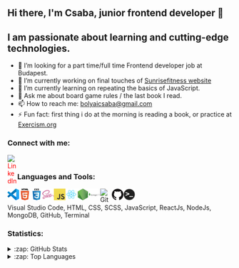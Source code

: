 ## Hi there, I'm Csaba, junior frontend developer 👋

## I am passionate about learning and cutting-edge technologies.

- 🤔 I’m looking for a part time/full time Frontend developer job at Budapest.
- 🔭 I’m currently working on final touches of [Sunrisefitness website](https://sunrisefitness.hu)
- 🌱 I’m currently learning on repeating the basics of JavaScript.
  <!-- - 👯 I’m looking to collaborate on ... -->
  <!-- - 😄 Pronouns: ... -->
- 💬 Ask me about board game rules / the last book I read.
- 📫 How to reach me: <bolyaicsaba@gmail.com>
- ⚡ Fun fact: first thing i do at the morning is reading a book, or practice at [Exercism.org](https://exercism.org/profiles/Prince-Csaba)

### Connect with me:

[<img align="left" alt="LinkedIn" width="22px" style="color: red;" src="https://user-images.githubusercontent.com/65467550/200480635-b191d472-4e9b-4591-890a-49b93ebc7de1.png" />](https://www.linkedin.com/in/csaba-bolyai/)
<br>

### Languages and Tools:

<img align="left" alt="Visual Studio Code" width="26px" src="https://raw.githubusercontent.com/github/explore/80688e429a7d4ef2fca1e82350fe8e3517d3494d/topics/visual-studio-code/visual-studio-code.png" />
<img align="left" alt="HTML5" width="26px" src="https://raw.githubusercontent.com/github/explore/80688e429a7d4ef2fca1e82350fe8e3517d3494d/topics/html/html.png" />
<img align="left" alt="CSS3" width="26px" src="https://raw.githubusercontent.com/github/explore/80688e429a7d4ef2fca1e82350fe8e3517d3494d/topics/css/css.png" />
<img align="left" alt="Sass" width="26px" src="https://raw.githubusercontent.com/github/explore/80688e429a7d4ef2fca1e82350fe8e3517d3494d/topics/sass/sass.png" />
<img align="left" alt="JavaScript" width="26px" src="https://raw.githubusercontent.com/github/explore/80688e429a7d4ef2fca1e82350fe8e3517d3494d/topics/javascript/javascript.png" />
<img align="left" alt="React" width="26px" src="https://raw.githubusercontent.com/github/explore/80688e429a7d4ef2fca1e82350fe8e3517d3494d/topics/react/react.png" />
<img align="left" alt="Node.js" width="26px" src="https://raw.githubusercontent.com/github/explore/80688e429a7d4ef2fca1e82350fe8e3517d3494d/topics/nodejs/nodejs.png" />
<!-- [<img align="left" alt="SQL" width="26px" src="https://raw.githubusercontent.com/github/explore/80688e429a7d4ef2fca1e82350fe8e3517d3494d/topics/sql/sql.png" />][webdevplaylist] -->
<img align="left" alt="MongoDB" width="26px" src="https://raw.githubusercontent.com/github/explore/80688e429a7d4ef2fca1e82350fe8e3517d3494d/topics/mongodb/mongodb.png" />
<img align="left" alt="Git" width="26px" src="https://user-images.githubusercontent.com/65467550/200481136-6ca5df9c-ae46-4a89-9240-d2c520b5ea8d.png" />
<img align="left" alt="GitHub" width="26px" src="https://raw.githubusercontent.com/github/explore/78df643247d429f6cc873026c0622819ad797942/topics/github/github.png" />
<img align="left" alt="Terminal" width="26px" src="https://raw.githubusercontent.com/github/explore/80688e429a7d4ef2fca1e82350fe8e3517d3494d/topics/terminal/terminal.png" />

<br>
<br>
Visual Studio Code, HTML, CSS, SCSS, JavaScript, ReactJs, NodeJs, MongoDB, GitHub, Terminal
<br>

### Statistics:

<details>
  <summary>:zap: GitHub Stats</summary>

[![Anurag's GitHub stats](https://github-readme-stats-one-steel.vercel.app/api?username=prince-csaba)](https://github.com/anuraghazra/github-readme-stats)

</details>

<details>
  <summary>:zap: Top Languages</summary>

[![Top Langs](https://github-readme-stats-one-steel.vercel.app/api/top-langs/?username=prince-csaba)](https://github.com/anuraghazra/github-readme-stats)

</details>
